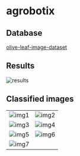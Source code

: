 # agrobotix

## Database
[olive-leaf-image-dataset]([https://example.com](https://www.kaggle.com/datasets/habibulbasher01644/olive-leaf-image-dataset))

## Results
![results](https://github.com/user-attachments/assets/90fd6183-2bac-4b32-89b3-35b89d827052)

## Classified images
|                    |                    |
|--------------------|--------------------|
| ![img1](https://github.com/user-attachments/assets/544233ee-9289-43aa-9756-64dac3434dc7) | ![img2](https://github.com/user-attachments/assets/bc1f4e52-0481-4af4-8a27-f67d92baedea) |
| ![img3](https://github.com/user-attachments/assets/c1911bdd-8d2f-4b53-81ad-e5472a7cb428) | ![img4](https://github.com/user-attachments/assets/8e0f20a0-1b02-4008-97e8-a1b257a0376a) |
| ![img5](https://github.com/user-attachments/assets/f3d79ca0-62d5-46f7-85fb-4dc33d414a12) | ![img6](https://github.com/user-attachments/assets/4e1dd92c-095e-4239-ba63-75acdcbfee6f) |
| ![img7](https://github.com/user-attachments/assets/4616dbb6-9037-4576-9483-c2f1cd5facfa) |
